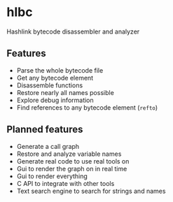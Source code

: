 # hlbc

Hashlink bytecode disassembler and analyzer

## Features

- Parse the whole bytecode file
- Get any bytecode element
- Disassemble functions
- Restore nearly all names possible
- Explore debug information
- Find references to any bytecode element (`refto`)

## Planned features

- Generate a call graph
- Restore and analyze variable names
- Generate real code to use real tools on
- Gui to render the graph on in real time
- Gui to render everything
- C API to integrate with other tools
- Text search engine to search for strings and names
